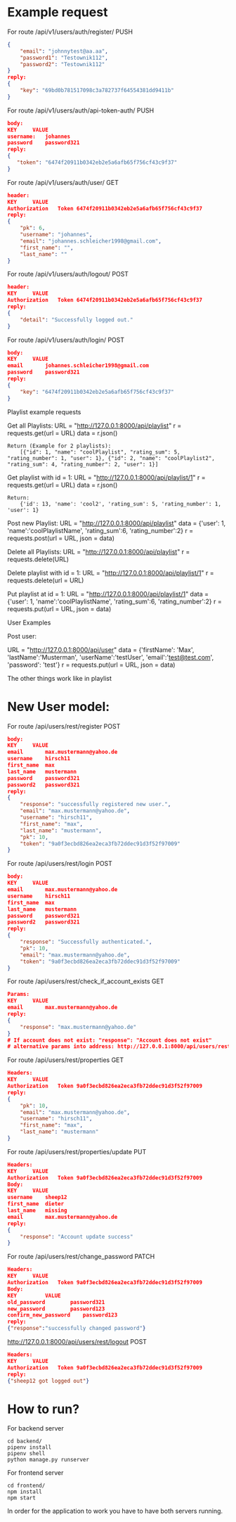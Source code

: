 # Example request

For route /api/v1/users/auth/register/ PUSH
```json
{
    "email": "johnnytest@aa.aa",
    "password1": "Testownik112",
    "password2": "Testownik112"
}
reply:
{
    "key": "69bd0b781517098c3a782737f64554381dd9411b"
}
```

For route /api/v1/users/auth/api-token-auth/ PUSH
```json
body:
KEY		VALUE
username:	johannes
password	password321
reply:
{
   "token": "6474f20911b0342eb2e5a6afb65f756cf43c9f37"
}
```

For route /api/v1/users/auth/user/ GET
```json
header:
KEY		VALUE
Authorization	Token 6474f20911b0342eb2e5a6afb65f756cf43c9f37
reply:
{
    "pk": 6,
    "username": "johannes",
    "email": "johannes.schleicher1998@gmail.com",
    "first_name": "",
    "last_name": ""
}
```

For route /api/v1/users/auth/logout/ POST
```json
header:
KEY		VALUE
Authorization	Token 6474f20911b0342eb2e5a6afb65f756cf43c9f37
reply:
{
    "detail": "Successfully logged out."
}
```

For route /api/v1/users/auth/login/ POST
```json
body:
KEY		VALUE
email		johannes.schleicher1998@gmail.com
password	password321
reply:
{
    "key": "6474f20911b0342eb2e5a6afb65f756cf43c9f37"
}
```
Playlist example requests

Get all Playlists:
	URL = "http://127.0.0.1:8000/api/playlist"
	r = requests.get(url = URL)
	data = r.json()

	Return (Example for 2 playlists):
		[{"id": 1, "name": "coolPlaylist", "rating_sum": 5, "rating_number": 1, "user": 1}, {"id": 2, "name": "coolPlaylist2", "rating_sum": 4, "rating_number": 2, "user": 1}]

Get playlist with id = 1:
	URL = "http://127.0.0.1:8000/api/playlist/1"
	r = requests.get(url = URL)
	data = r.json()

	Return:
		{'id': 13, 'name': 'cool2', 'rating_sum': 5, 'rating_number': 1, 'user': 1}

Post new Playlist:
	URL = "http://127.0.0.1:8000/api/playlist"
	data = {'user': 1,
			'name':'coolPlaylistName',
			'rating_sum':6,
			'rating_number':2}
	r = requests.post(url = URL, json = data)

Delete all Playlists:
	URL = "http://127.0.0.1:8000/api/playlist"
	r = requests.delete(URL)

Delete playlist with id = 1:
	URL = "http://127.0.0.1:8000/api/playlist/1"
	r = requests.delete(url = URL)
	
Put playlist at id = 1:
URL = "http://127.0.0.1:8000/api/playlist/1"
data = {'user': 1,
        'name':'coolPlaylistName',
		'rating_sum':6,
		'rating_number':2}
r = requests.put(url = URL, json = data)

User Examples

Post user:

URL = "http://127.0.0.1:8000/api/user"
data = {'firstName': 'Max',
		'lastName':'Musterman',
		'userName':'testUser',
        'email':'test@test.com',
        'password': 'test'}
r = requests.put(url = URL, json = data)

The other things work like in playlist

# New User model:

For route /api/users/rest/register POST
```json
body:
KEY		VALUE
email		max.mustermann@yahoo.de
username	hirsch11
first_name	max
last_name	mustermann
password	password321
password2	password321
reply:
{
    "response": "successfully registered new user.",
    "email": "max.mustermann@yahoo.de",
    "username": "hirsch11",
    "first_name": "max",
    "last_name": "mustermann",
    "pk": 10,
    "token": "9a0f3ecbd826ea2eca3fb72ddec91d3f52f97009"
}
```

For route /api/users/rest/login POST
```json
body:
KEY		VALUE
email		max.mustermann@yahoo.de
username	hirsch11
first_name	max
last_name	mustermann
password	password321
password2	password321
reply:
{
    "response": "Successfully authenticated.",
    "pk": 10,
    "email": "max.mustermann@yahoo.de",
    "token": "9a0f3ecbd826ea2eca3fb72ddec91d3f52f97009"
}
```

For route /api/users/rest/check_if_account_exists GET
```json
Params:
KEY		VALUE
email		max.mustermann@yahoo.de
reply:
{
    "response": "max.mustermann@yahoo.de"
}
# If account does not exist: "response": "Account does not exist"
# alternative params into address: http://127.0.0.1:8000/api/users/rest/check_if_account_exists/?email=max.@yahoo.de
```

For route /api/users/rest/properties GET
```json
Headers:
KEY		VALUE
Authorization	Token 9a0f3ecbd826ea2eca3fb72ddec91d3f52f97009
reply:
{
    "pk": 10,
    "email": "max.mustermann@yahoo.de",
    "username": "hirsch11",
    "first_name": "max",
    "last_name": "mustermann"
}
```

For route /api/users/rest/properties/update PUT
```json
Headers:
KEY		VALUE
Authorization	Token 9a0f3ecbd826ea2eca3fb72ddec91d3f52f97009
Body:
KEY		VALUE
username	sheep12
first_name	dieter
last_name	missing
email		max.mustermann@yahoo.de
reply:
{
    "response": "Account update success"
}
```

For route /api/users/rest/change_password PATCH
```json
Headers:
KEY		VALUE
Authorization	Token 9a0f3ecbd826ea2eca3fb72ddec91d3f52f97009
Body:
KEY			VALUE
old_password		password321
new_password		password123
confirm_new_password	password123
reply:
{"response":"successfully changed password"}
```

http://127.0.0.1:8000/api/users/rest/logout POST
```json
Headers:
KEY		VALUE
Authorization	Token 9a0f3ecbd826ea2eca3fb72ddec91d3f52f97009
reply:
{"sheep12 got logged out"}
```

# How to run?

For backend server
```
cd backend/
pipenv install
pipenv shell
python manage.py runserver
```

For frontend server

```
cd frontend/
npm install
npm start
```

In order for the application to work you have to have both servers running.
